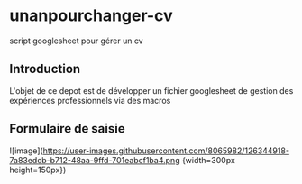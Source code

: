 # unanpourchanger-cv
script googlesheet pour gérer un cv

## Introduction
L'objet de ce depot est de développer un fichier googlesheet de gestion des expériences professionnels via des macros

## Formulaire de saisie
![image](https://user-images.githubusercontent.com/8065982/126344918-7a83edcb-b712-48aa-9ffd-701eabcf1ba4.png  {width=300px height=150px})
